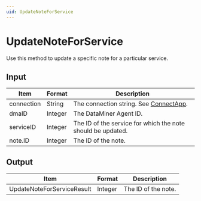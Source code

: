 ```yaml
---
uid: UpdateNoteForService
---
```


# UpdateNoteForService

Use this method to update a specific note for a particular service.

## Input

| Item       | Format  | Description                                                 |
|------------|---------|-------------------------------------------------------------|
| connection | String  | The connection string. See [ConnectApp](xref:ConnectApp).   |
| dmaID      | Integer | The DataMiner Agent ID.                                     |
| serviceID  | Integer | The ID of the service for which the note should be updated. |
| note.ID    | Integer | The ID of the note.                                         |

## Output

| Item                       | Format  | Description         |
|----------------------------|---------|---------------------|
| UpdateNoteForServiceResult | Integer | The ID of the note. |
